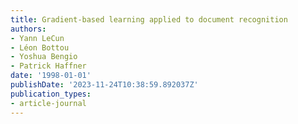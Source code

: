```yaml
---
title: Gradient-based learning applied to document recognition
authors:
- Yann LeCun
- Léon Bottou
- Yoshua Bengio
- Patrick Haffner
date: '1998-01-01'
publishDate: '2023-11-24T10:38:59.892037Z'
publication_types:
- article-journal
---
```


